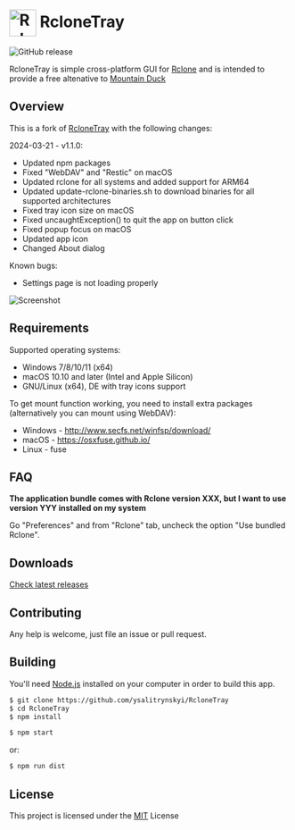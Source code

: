 # <img src="https://raw.githubusercontent.com/ysalitrynskyi/RcloneTray/master/src/ui/icons/source-icon-color.png" width="48px" align="center" alt="RcloneTray Icon" /> RcloneTray

![GitHub release](https://img.shields.io/github/release/ysalitrynskyi/RcloneTray.svg)

RcloneTray is simple cross-platform GUI for [Rclone](https://rclone.org/) and is intended to provide a free altenative to [Mountain Duck](https://mountainduck.io/)


## Overview

This is a fork of [RcloneTray](https://github.com/dimitrov-adrian/RcloneTray) with the following changes:

2024-03-21 - v1.1.0:
- Updated npm packages
- Fixed "WebDAV" and "Restic" on macOS
- Updated rclone for all systems and added support for ARM64
- Updated update-rclone-binaries.sh to download binaries for all supported architectures
- Fixed tray icon size on macOS
- Fixed uncaughtException() to quit the app on button click
- Fixed popup focus on macOS
- Updated app icon
- Changed About dialog

Known bugs:
- Settings page is not loading properly

![Screenshot](https://raw.githubusercontent.com/ysalitrynskyi/RcloneTray/master/screenshot.png)


## Requirements
Supported operating systems:
* Windows 7/8/10/11 (x64)
* macOS 10.10 and later (Intel and Apple Silicon)
* GNU/Linux (x64), DE with tray icons support

To get mount function working, you need to install extra packages (alternatively you can mount using WebDAV):
* Windows - http://www.secfs.net/winfsp/download/
* macOS - https://osxfuse.github.io/
* Linux - fuse


## FAQ

**The application bundle comes with Rclone version XXX, but I want to use version YYY installed on my system**

Go "Preferences" and from "Rclone" tab, uncheck the option "Use bundled Rclone".


## Downloads
[Check latest releases](https://github.com/ysalitrynskyi/RcloneTray/releases)


## Contributing
Any help is welcome, just file an issue or pull request.


## Building

You'll need [Node.js](https://nodejs.org) installed on your computer in order to build this app.

```bash
$ git clone https://github.com/ysalitrynskyi/RcloneTray
$ cd RcloneTray
$ npm install
```

```bash
$ npm start
```

or:
```bash
$ npm run dist
```


## License
This project is licensed under the [MIT](https://github.com/ysalitrynskyi/RcloneTray/blob/master/LICENSE.txt) License
